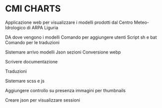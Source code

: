 # CMI CHARTS
Applicazione web per visualizzare i modelli prodotti dal Centro Meteo-Idrologico di ARPA Liguria


DA dove vengono i modelli
Comando per aggiungere utenti
Script sh e bat
Comando per le traduzioni

Sistemare arrivo modelli
Json sezioni
Conversione webp

Scrivere documentazione

Traduzioni

Sistemare scss e js

Aggiungere controllo su presenza immagini per thumbnails

Creare json per visualizzare sessioni
